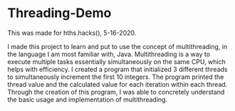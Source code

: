 # Threading-Demo

This was made for hths.hacks(), 5-16-2020.

I made this project to learn and put to use the concept of multithreading, in the language I am most familiar with, Java. Multithreading is a way to execute multiple tasks essentially simultaneously on the same CPU, which helps with efficiency. I created a program that initialized 3 different threads to simultaneously increment the first 10 integers. The program printed the thread value and the calculated value for each iteration within each thread. Through the creation of this program, I was able to concretely understand the basic usage and implementation of multithreading.
